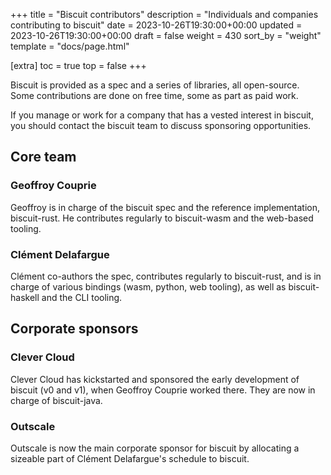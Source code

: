 +++
title = "Biscuit contributors"
description = "Individuals and companies contributing to biscuit"
date = 2023-10-26T19:30:00+00:00
updated = 2023-10-26T19:30:00+00:00
draft = false
weight = 430
sort_by = "weight"
template = "docs/page.html"

[extra]
toc = true
top = false
+++

Biscuit is provided as a spec and a series of libraries, all open-source. Some contributions are done on free time, some as part as paid work.

If you manage or work for a company that has a vested interest in biscuit, you should contact the biscuit team to discuss sponsoring opportunities.

## Core team

### Geoffroy Couprie

Geoffroy is in charge of the biscuit spec and the reference implementation, biscuit-rust. He contributes regularly to biscuit-wasm and the web-based tooling.

### Clément Delafargue

Clément co-authors the spec, contributes regularly to biscuit-rust, and is in charge of various bindings (wasm, python, web tooling), as well as biscuit-haskell and the CLI tooling.

## Corporate sponsors

### Clever Cloud

Clever Cloud has kickstarted and sponsored the early development of biscuit (v0 and v1), when Geoffroy Couprie worked there. They are now in charge of biscuit-java.

### Outscale

Outscale is now the main corporate sponsor for biscuit by allocating a sizeable part of Clément Delafargue's schedule to biscuit.
